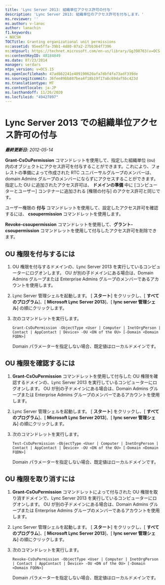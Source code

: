 ```yaml
---
title: 'Lync Server 2013: 組織単位アクセス許可の付与'
description: 'Lync Server 2013: 組織単位のアクセス許可を付与します。'
ms.reviewer: ''
ms.author: v-lanac
author: lanachin
f1.keywords:
- NOCSH
TOCTitle: Granting organizational unit permissions
ms:assetid: 95ee5ffa-39b1-4d80-87a2-27bb364f7396
ms:mtpsurl: https://technet.microsoft.com/en-us/library/Gg398763(v=OCS.15)
ms:contentKeyID: 48184849
ms.date: 07/23/2014
manager: serdars
mtps_version: v=OCS.15
ms.openlocfilehash: 47ad862241e409190620afa7dbf4fa73adf339de
ms.sourcegitcommit: 36fee89bb887bea4f18b19f17a8c69daf5bc423d
ms.translationtype: MT
ms.contentlocale: ja-JP
ms.lasthandoff: 11/26/2020
ms.locfileid: "49427897"
---
```

# <a name="granting-organizational-unit-permissions-in-lync-server-2013"></a>Lync Server 2013 での組織単位アクセス許可の付与

<div data-xmlns="http://www.w3.org/1999/xhtml">

<div class="topic" data-xmlns="http://www.w3.org/1999/xhtml" data-msxsl="urn:schemas-microsoft-com:xslt" data-cs="https://msdn.microsoft.com/">

<div data-asp="https://msdn2.microsoft.com/asp">



</div>

<div id="mainSection">

<div id="mainBody">

<span> </span>

_**最終更新日:** 2012-05-14_

**Grant-CsOuPermission** コマンドレットを使用して、指定した組織単位 (ou) 内のオブジェクトにアクセス許可を付与することができます。これにより、フォレストの準備によって作成された RTC ユニバーサルグループのメンバーは、domain Admins グループのメンバーにならずにアクセスすることができます。 指定した OU に追加されたアクセス許可は、 **ドメインの準備** 中に [コンピューターとユーザー] コンテナーに追加される [権限の付与] のアクセス許可と同じです。

ユーザー権限の **付与** コマンドレットを使用して、設定したアクセス許可を確認するには、 **csoupermission** コマンドレットを使用します。

**Revoke-csoupermission** コマンドレットを使用して、**グラント-csoupermission** コマンドレットを使用して付与したアクセス許可を削除できます。

<div>

## <a name="to-grant-ou-permissions"></a>OU 権限を付与するには

1.  OU 権限を付与するドメインの、Lync Server 2013 を実行しているコンピューターにログオンします。 OU が別の子ドメインにある場合は、Domain Admins グループまたは Enterprise Admins グループのメンバーであるアカウントを使用します。

2.  Lync Server 管理シェルを起動します。 [ **スタート**] をクリックし、[ **すべてのプログラム**]、[ **Microsoft Lync Server 2013**]、[ **lync server 管理シェル**] の順にクリックします。

3.  次のコマンドレットを実行します。
    
        Grant-CsOuPermission -ObjectType <User | Computer | InetOrgPerson | Contact | AppContact | Device> -OU <DN of the OU> [-Domain <Domain FQDN>]
    
    Domain パラメーターを指定しない場合、既定値はローカルドメインです。

</div>

<div>

## <a name="to-verify-ou-permissions"></a>OU 権限を確認するには

1.  **Grant-CsOuPermission** コマンドレットを使用して付与した OU 権限を確認するドメインの、Lync Server 2013 を実行しているコンピューターにログオンします。 OU が別の子ドメインにある場合は、Domain Admins グループまたは Enterprise Admins グループのメンバーであるアカウントを使用します。

2.  Lync Server 管理シェルを起動します。 [ **スタート**] をクリックし、[ **すべてのプログラム**]、[ **Microsoft Lync Server 2013**]、[ **lync server 管理シェル**] の順にクリックします。

3.  次のコマンドレットを実行します。
    
        Test-CsOuPermission -ObjectType <User | Computer | InetOrgPerson | Contact | AppContact | Device> -OU <DN of the OU> [-Domain <Domain FQDN>]
    
    Domain パラメーターを指定しない場合、既定値はローカルドメインです。

</div>

<div>

## <a name="to-revoke-ou-permissions"></a>OU 権限を取り消すには

1.  **Grant-CsOuPermission** コマンドレットによって付与された OU 権限を取り消すドメインで、Lync Server 2013 を実行しているコンピューターにログオンします。 OU が別の子ドメインにある場合は、Domain Admins グループまたは Enterprise Admins グループのメンバーであるアカウントを使用します。

2.  Lync Server 管理シェルを起動します。 [ **スタート**] をクリックし、[ **すべてのプログラム**]、[ **Microsoft Lync Server 2013**]、[ **lync server 管理シェル**] の順にクリックします。

3.  次のコマンドレットを実行します。
    
        Revoke-CsOuPermission -ObjectType <User | Computer | InetOrgPerson | Contact | AppContact | Device> -OU <DN of the OU> [-Domain <Domain FQDN>]
    
    Domain パラメーターを指定しない場合、既定値はローカルドメインです。

</div>

</div>

<span> </span>

</div>

</div>

</div>

